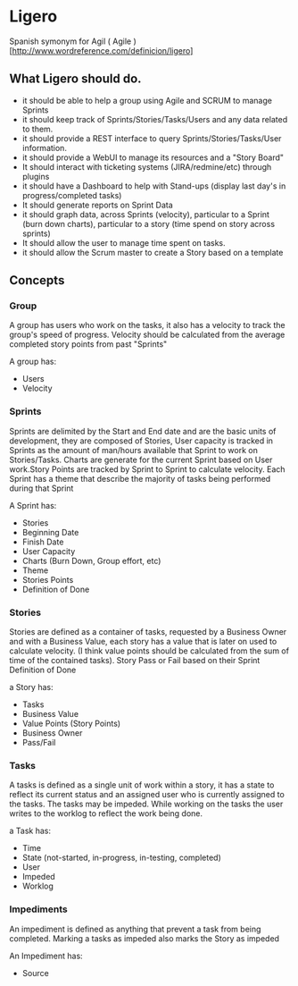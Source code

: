# Ligero 

Spanish symonym for Agil ( Agile ) [http://www.wordreference.com/definicion/ligero]

## What Ligero should do.

* it should be able to help a group using Agile and SCRUM to manage Sprints
* it should keep track of Sprints/Stories/Tasks/Users and any data related to them.
* it should provide a REST interface to query Sprints/Stories/Tasks/User information.
* it should provide a WebUI to manage its resources and a "Story Board"
* It should interact with ticketing systems (JIRA/redmine/etc) through plugins
* it should have a Dashboard to help with Stand-ups (display last day's in progress/completed tasks)
* It should generate reports on Sprint Data
* it should graph data, across Sprints (velocity), particular to a Sprint (burn down charts), particular to a story (time spend on story across sprints)
* It should allow the user to manage time spent on tasks.
* it should allow the Scrum master to create a Story based on a template

## Concepts 

### Group

A group has users who work on the tasks, it also has a velocity to track the group's speed of progress. Velocity should be calculated from the average completed story points from past "Sprints"

A group has:

* Users
* Velocity

### Sprints

Sprints are delimited by the Start and End date and are the basic units of development, they are composed of Stories, User capacity is tracked in Sprints as the amount of man/hours available that Sprint to work on Stories/Tasks. Charts are generate for the current Sprint based on User work.Story Points are tracked by Sprint to Sprint to calculate velocity. Each Sprint has a theme that describe the majority of tasks being performed during that Sprint

A Sprint has:

* Stories
* Beginning Date
* Finish Date
* User Capacity
* Charts (Burn Down, Group effort, etc)
* Theme
* Stories Points
* Definition of Done

### Stories

Stories are defined as a container of tasks, requested by a Business Owner and with a Business Value, each story has a value that is later on used to calculate velocity. (I think value points should be calculated from the sum of time of the contained tasks). Story Pass or Fail based on their Sprint Definition of Done

a Story has:

* Tasks
* Business Value
* Value Points (Story Points)
* Business Owner
* Pass/Fail

### Tasks

A tasks is defined as a single unit of work within a story, it has a state to reflect its current status and an assigned user who is currently assigned to the tasks. The tasks may be impeded. While working on the tasks the user writes to the worklog to reflect the work being done.

a Task has:

* Time
* State (not-started, in-progress, in-testing, completed)
* User
* Impeded
* Worklog

### Impediments

An impediment is defined as anything that prevent a task from being completed. Marking a tasks as impeded also marks the Story as impeded

An Impediment has:

* Source

